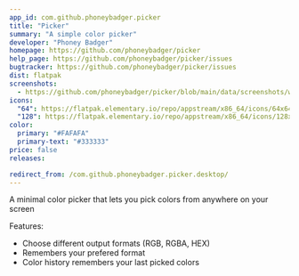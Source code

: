 ```yaml
---
app_id: com.github.phoneybadger.picker
title: "Picker"
summary: "A simple color picker"
developer: "Phoney Badger"
homepage: https://github.com/phoneybadger/picker
help_page: https://github.com/phoneybadger/picker/issues
bugtracker: https://github.com/phoneybadger/picker/issues
dist: flatpak
screenshots:
  - https://github.com/phoneybadger/picker/blob/main/data/screenshots/window-dark.png?raw=true
icons:
  "64": https://flatpak.elementary.io/repo/appstream/x86_64/icons/64x64/com.github.phoneybadger.picker.png
  "128": https://flatpak.elementary.io/repo/appstream/x86_64/icons/128x128/com.github.phoneybadger.picker.png
color:
  primary: "#FAFAFA"
  primary-text: "#333333"
price: false
releases:

redirect_from: /com.github.phoneybadger.picker.desktop/
---
```


<p>A minimal color picker that lets you pick colors from anywhere on your screen</p>
<p>Features:</p>
<ul>
<li>Choose different output formats (RGB, RGBA, HEX)</li>
<li>Remembers your prefered format</li>
<li>Color history remembers your last picked colors</li>
</ul>